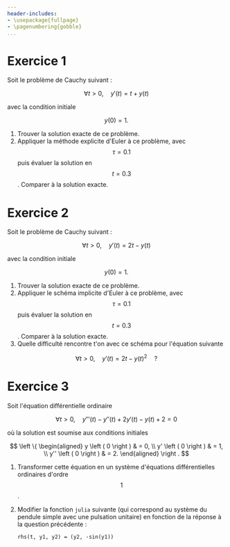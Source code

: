 ```yaml
---
header-includes:
- \usepackage{fullpage}
- \pagenumbering{gobble}
...
```


# Exercice 1

Soit le problème de Cauchy suivant :

$$
\forall t > 0, \quad y' \left ( t \right ) = t + y \left ( t \right )
$$

avec la condition initiale

$$
y \left ( 0 \right ) = 1.
$$


1. Trouver la solution exacte de ce problème.
1. Appliquer la méthode explicite d'Euler à ce problème, avec $$\tau = 0.1$$ puis évaluer la solution en $$t = 0.3$$. Comparer à la solution exacte.

# Exercice 2

Soit le problème de Cauchy suivant :

$$
\forall t > 0, \quad y' \left ( t \right ) = 2t - y \left ( t \right )
$$

avec la condition initiale

$$
y \left ( 0 \right ) = 1.
$$

1. Trouver la solution exacte de ce problème.
1. Appliquer le schéma implicite d'Euler à ce problème, avec $$\tau = 0.1$$ puis évaluer la solution en $$t = 0.3$$. Comparer à la solution exacte.
1. Quelle difficulté rencontre t'on avec ce schéma pour l'équation suivante

$$
\forall t > 0, \quad y' \left ( t \right ) = 2t - y \left ( t \right ) ^ 2 \quad ?
$$

# Exercice 3

Soit l'équation différentielle ordinaire

$$
\forall t > 0, \quad y''' \left ( t \right ) - y'' \left ( t \right ) + 2 y' \left ( t \right ) - y \left ( t \right ) + 2 = 0
$$

où la solution est soumise aux conditions initiales

$$
\left \{ \begin{aligned}
y \left ( 0 \right ) & = 0, \\
y' \left ( 0 \right ) & = 1, \\
y'' \left ( 0 \right ) & = 2.
\end{aligned} \right .
$$


1. Transformer cette équation en un système d'équations différentielles ordinaires d'ordre $$1$$.
1. Modifier la fonction `julia` suivante (qui correspond au système du pendule simple avec une pulsation unitaire) en fonction de la réponse à la question précédente :

	`rhs(t, y1, y2) = (y2, -sin(y1))`

